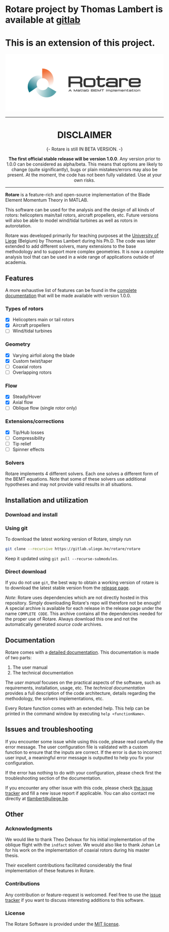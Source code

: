 # Rotare project by Thomas Lambert is available at [gitlab](https://gitlab.uliege.be/rotare/rotare/)
# This is an extension of this project.

![Rotare-title](media/rotare-title.jpg)

---

<div align="center">

# DISCLAIMER

{- Rotare is still IN BETA VERSION. -}

**The first official stable release will be version 1.0.0**. Any version prior
to 1.0.0 can be considered as alpha/beta. This means that options are likely to
change (quite significantly), bugs or plain mistakes/errors may also be present.
At the moment, the code has not been fully validated. Use at your own risks.
</div>

-----
**Rotare** is a feature-rich and open-source implementation of the Blade Element
Momentum Theory in MATLAB.

This software can be used for the analysis and the design of all kinds of
rotors: helicopters main/tail rotors, aircraft propellers, etc.
Future versions will also be able to model wind/tidal turbines as well as rotors
in autorotation.

Rotare was developed primarily for teaching purposes at the [University of
Liege][uliege-am] (Belgium) by Thomas Lambert during his Ph.D. The code was
later extended to add different solvers, many extensions to the base methodology
and to support more complex geometries. It is now a complete analysis tool that
can be used in a wide range of applications outside of academia.

## Features

A more exhaustive list of features can be found in the [complete
documentation][rotare-doc] that will be made available with version 1.0.0.

### Types of rotors
- [x] Helicopters main or tail rotors
- [x] Aircraft propellers
- [ ] Wind/tidal turbines

### Geometry

- [x] Varying airfoil along the blade
- [x] Custom twist/taper
- [ ] Coaxial rotors
- [ ] Overlapping rotors

### Flow

- [x] Steady/Hover
- [x] Axial flow
- [ ] Oblique flow (single rotor only)

### Extensions/corrections

- [x] Tip/Hub losses
- [ ] Compressibility
- [ ] Tip relief
- [ ] Spinner effects

### Solvers

Rotare implements 4 different solvers. Each one solves a different form of the
BEMT equations. Note that some of these solvers use additional hypotheses and
may not provide valid results in all situations.

## Installation and utilization

### Download and install

### Using git

To download the latest working version of Rotare, simply run

```bash
git clone --recursive https://gitlab.uliege.be/rotare/rotare
```

Keep it updated using `git pull --recurse-submodules`.

### Direct download

If you do not use `git`, the best way to obtain a working version of rotare is
to download the latest stable version from the [release page][rotare-releases].

_Note_: Rotare uses dependencies which are not directly hosted in this
repository. Simply downloading Rotare's repo will therefore not be enough!
A special archive is available for each release in the release page under the
name `COMPLETE CODE`. This archive contains all the dependencies needed for the
proper use of Rotare. Always download this one and not the automatically
generated _source code_ archives.

## Documentation

Rotare comes with a [detailed documentation][rotare-doc]. This documentation is
made of two parts:

1. The user manual
2. The technical documentation

The _user manual_ focuses on the practical aspects of the software, such as
requirements, installation, usage, etc. The _technical documentation_ provides a
full description of the code architecture, details regarding the methodology,
the solvers implementations, etc.

Every Rotare function comes with an extended help. This help can be printed in
the command window by executing `help <functionName>`.

## Issues and troubleshooting

If you encounter some issue while using this code, please read carefully the
error message. The user configuration file is validated with a custom function
to ensure that the inputs are correct. If the error is due to incorrect user
input, a meaningful error message is outputted to help you fix your
configuration.

If the error has nothing to do with your configuration, please check first the
troubleshooting section of the documentation.

If you encounter any other issue with this code, please check [the issue
tracker][rotare-issues] and fill a new issue report if applicable. You can also
contact me directly at tlambert@uliege.be.

## Other

### Acknowledgments

We would like to thank Theo Delvaux for his initial implementation of the
oblique flight with the `indfact` solver. We would also like to thank Johan Le
for his work on the implementation of coaxial rotors during his master thesis.

Their excellent contributions facilitated considerably the final implementation
of these features in Rotare.

### Contributions

Any contribution or feature-request is welcomed. Feel free to use the [issue
tracker][rotare-issues] if you want to discuss interesting additions to this
software.

### License

The Rotare Software is provided under the [MIT license](LICENSE).

[uliege-am]: https://www.am.uliege.be/
[rotare-doc]: https://rotare.gitlabpages.uliege.be/documentation/rotare-doc.pdf
[rotare-issues]: https://gitlab.uliege.be/rotare/rotare/issues
[rotare-releases]: https://gitlab.uliege.be/rotare/rotare/-/releases
